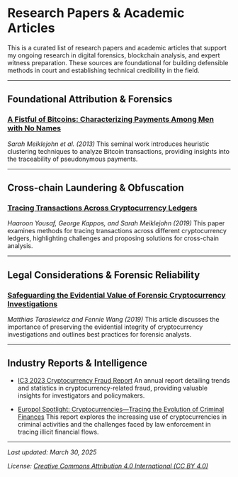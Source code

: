 # Research Papers & Academic Articles

This is a curated list of research papers and academic articles that support my ongoing research in digital forensics, blockchain analysis, and expert witness preparation. These sources are foundational for building defensible methods in court and establishing technical credibility in the field.

---

## Foundational Attribution & Forensics

### [A Fistful of Bitcoins: Characterizing Payments Among Men with No Names](https://cseweb.ucsd.edu/~smeiklejohn/files/imc13.pdf)
*Sarah Meiklejohn et al. (2013)*
This seminal work introduces heuristic clustering techniques to analyze Bitcoin transactions, providing insights into the traceability of pseudonymous payments.

---

## Cross-chain Laundering & Obfuscation

### [Tracing Transactions Across Cryptocurrency Ledgers](https://www.usenix.org/system/files/sec19-yousaf_0.pdf)
*Haaroon Yousaf, George Kappos, and Sarah Meiklejohn (2019)*
This paper examines methods for tracing transactions across different cryptocurrency ledgers, highlighting challenges and proposing solutions for cross-chain analysis.

---

## Legal Considerations & Forensic Reliability

### [Safeguarding the Evidential Value of Forensic Cryptocurrency Investigations](https://www.sciencedirect.com/science/article/pii/S1742287619302567)
*Matthias Tarasiewicz and Fennie Wang (2019)*
This article discusses the importance of preserving the evidential integrity of cryptocurrency investigations and outlines best practices for forensic analysts.

---

## Industry Reports & Intelligence

- [IC3 2023 Cryptocurrency Fraud Report](https://www.ic3.gov/Media/PDF/AnnualReport/2023_IC3CryptocurrencyReport.pdf)
  An annual report detailing trends and statistics in cryptocurrency-related fraud, providing valuable insights for investigators and policymakers.

- [Europol Spotlight: Cryptocurrencies—Tracing the Evolution of Criminal Finances](https://www.europol.europa.eu/cms/sites/default/files/documents/Europol%20Spotlight%20-%20Cryptocurrencies%20-%20Tracing%20the%20evolution%20of%20criminal%20finances.pdf)
  This report explores the increasing use of cryptocurrencies in criminal activities and the challenges faced by law enforcement in tracing illicit financial flows.

---

*Last updated: March 30, 2025*

*License: [Creative Commons Attribution 4.0 International (CC BY 4.0)](https://creativecommons.org/licenses/by/4.0/)*
